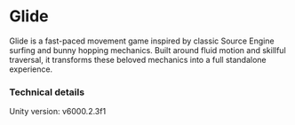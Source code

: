 # Glide
Glide is a fast-paced movement game inspired by classic Source Engine surfing and bunny hopping mechanics. Built around fluid motion and skillful traversal, it transforms these beloved mechanics into a full standalone experience.

### Technical details
Unity version: v6000.2.3f1
